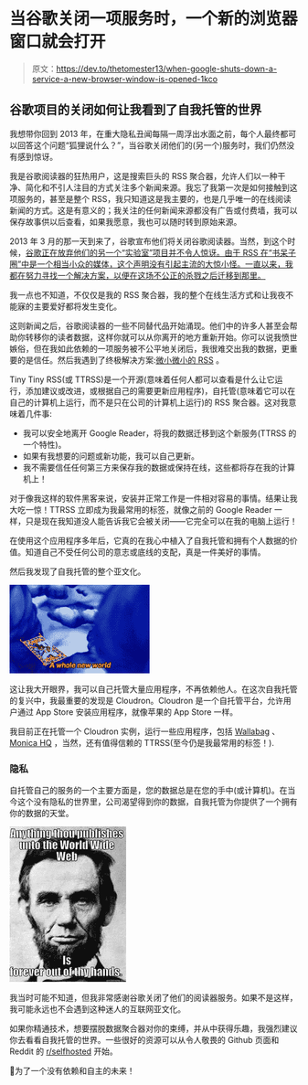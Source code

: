 # 当谷歌关闭一项服务时，一个新的浏览器窗口就会打开

> 原文：<https://dev.to/thetomester13/when-google-shuts-down-a-service-a-new-browser-window-is-opened-1kco>

## 谷歌项目的关闭如何让我看到了自我托管的世界

我想带你回到 2013 年，在重大隐私丑闻每隔一周浮出水面之前，每个人最终都可以回答这个问题“狐狸说什么？”，当谷歌关闭他们的(另一个)服务时，我们仍然没有感到惊讶。

我是谷歌阅读器的狂热用户，这是搜索巨头的 RSS 聚合器，允许人们以一种干净、简化和不引人注目的方式关注多个新闻来源。我忘了我第一次是如何接触到这项服务的，甚至是整个 RSS，我只知道这是我主要的，也是几乎唯一的在线阅读新闻的方式。这是有意义的；我关注的任何新闻来源都没有广告或付费墙，我可以保存故事供以后查看，如果我愿意，我也可以随时转到原始来源。

2013 年 3 月的那一天到来了，谷歌宣布他们将关闭谷歌阅读器。当然，到这个时候，[谷歌正在放弃他们的另一个“实验室”项目并不令人惊讶。由于 RSS 在“书呆子圈”中是一个相当小众的媒体，这个声明没有引起主流的大惊小怪。一直以来，我都在努力寻找一个解决方案，以便在这场不公正的杀戮之后迁移到那里。](https://killedbygoogle.com/)

我一点也不知道，不仅仅是我的 RSS 聚合器，我的整个在线生活方式和让我夜不能寐的主要爱好都将发生变化。

这则新闻之后，谷歌阅读器的一些不同替代品开始涌现。他们中的许多人甚至会帮助你转移你的读者数据，这样你就可以从你离开的地方重新开始。你可以说我愤世嫉俗，但在我如此依赖的一项服务被不公平地关闭后，我很难交出我的数据，更重要的是信任。然后我遇到了终极解决方案:[微小微小的 RSS](https://tt-rss.org/) 。

Tiny Tiny RSS(或 TTRSS)是一个开源(意味着任何人都可以查看是什么让它运行，添加建议或改进，或根据自己的需要更新应用程序)，自托管(意味着它可以在自己的计算机上运行，而不是只在公司的计算机上运行)的 RSS 聚合器。这对我意味着几件事:

*   我可以安全地离开 Google Reader，将我的数据迁移到这个新服务(TTRSS 的一个特性)。
*   如果有我想要的问题或新功能，我可以自己更新。
*   我不需要信任任何第三方来保存我的数据或保持在线，这些都将存在我的计算机上！

对于像我这样的软件黑客来说，安装并正常工作是一件相对容易的事情。结果让我大吃一惊！TTRSS 立即成为我最常用的标签，就像之前的 Google Reader 一样，只是现在我知道没人能告诉我它会被关闭——它完全可以在我的电脑上运行！

在使用这个应用程序多年后，它真的在我心中植入了自我托管和拥有个人数据的价值。知道自己不受任何公司的意志或底线的支配，真是一件美好的事情。

然后我发现了自我托管的整个亚文化。

[![A Whole New World](img/e5142fc9bd97e38aea9e344971645834.png)](https://res.cloudinary.com/practicaldev/image/fetch/s--fwwFppZz--/c_limit%2Cf_auto%2Cfl_progressive%2Cq_66%2Cw_880/https://media3.giphy.com/media/yyvSeRGVj4C64/giphy.gif%3Fcid%3D3640f6095c5b3b924442683673541c4c)

这让我大开眼界，我可以自己托管大量应用程序，不再依赖他人。在这次自我托管的复兴中，我最重要的发现是 Cloudron。Cloudron 是一个自托管平台，允许用户通过 App Store 安装应用程序，就像苹果的 App Store 一样。

我目前正在托管一个 Cloudron 实例，运行一些应用程序，包括 [Wallabag](https://wallabag.org/en) 、 [Monica HQ](https://www.monicahq.com/) ，当然，还有值得信赖的 TTRSS(至今仍是我最常用的标签！).

### 隐私

自托管自己的服务的一个主要方面是，您的数据总是在您的手中(或计算机)。在当今这个没有隐私的世界里，公司渴望得到你的数据，自我托管为你提供了一个拥有你的数据的天堂。

[!['Anything thou publishes unto the World Wide Web is forever out of thy hands.' - Honest Abe](img/14797a182cb4b323ef781dee9dd0cb25.png)](https://res.cloudinary.com/practicaldev/image/fetch/s--h1fPJKzn--/c_limit%2Cf_auto%2Cfl_progressive%2Cq_auto%2Cw_880/http://brillicity.com/wp-content/uploads/2019/03/abe-1.jpg)

我当时可能不知道，但我非常感谢谷歌关闭了他们的阅读器服务。如果不是这样，我可能永远也不会遇到这种迷人的互联网亚文化。

如果你精通技术，想要摆脱数据聚合器对你的束缚，并从中获得乐趣，我强烈建议你去看看自我托管的世界。一些很好的资源可以从令人敬畏的 Github 页面和 Reddit 的 [r/selfhosted](https://www.reddit.com/r/selfhosted) 开始。

🍻为了一个没有依赖和自主的未来！